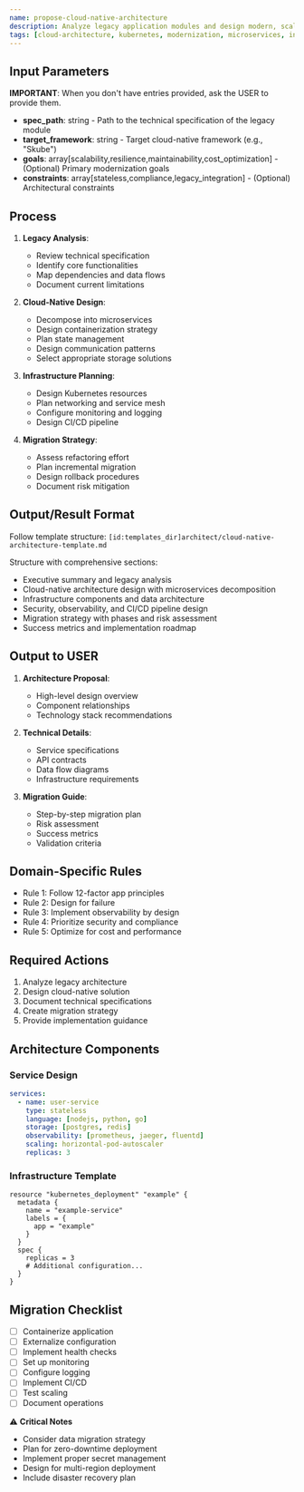```yaml
---
name: propose-cloud-native-architecture
description: Analyze legacy application modules and design modern, scalable cloud-native architectures for Kubernetes-based environments.
tags: [cloud-architecture, kubernetes, modernization, microservices, infrastructure]
---
```


## Input Parameters
**IMPORTANT**: When you don't have entries provided, ask the USER to provide them.
- **spec_path**: string - Path to the technical specification of the legacy module
- **target_framework**: string - Target cloud-native framework (e.g., "Skube")
- **goals**: array[scalability,resilience,maintainability,cost_optimization] - (Optional) Primary modernization goals
- **constraints**: array[stateless,compliance,legacy_integration] - (Optional) Architectural constraints

## Process

1. **Legacy Analysis**:
   - Review technical specification
   - Identify core functionalities
   - Map dependencies and data flows
   - Document current limitations

2. **Cloud-Native Design**:
   - Decompose into microservices
   - Design containerization strategy
   - Plan state management
   - Design communication patterns
   - Select appropriate storage solutions

3. **Infrastructure Planning**:
   - Design Kubernetes resources
   - Plan networking and service mesh
   - Configure monitoring and logging
   - Design CI/CD pipeline

4. **Migration Strategy**:
   - Assess refactoring effort
   - Plan incremental migration
   - Design rollback procedures
   - Document risk mitigation

## Output/Result Format
Follow template structure: `[id:templates_dir]architect/cloud-native-architecture-template.md`

Structure with comprehensive sections:
- Executive summary and legacy analysis
- Cloud-native architecture design with microservices decomposition
- Infrastructure components and data architecture
- Security, observability, and CI/CD pipeline design
- Migration strategy with phases and risk assessment
- Success metrics and implementation roadmap

## Output to USER
1. **Architecture Proposal**:
   - High-level design overview
   - Component relationships
   - Technology stack recommendations

2. **Technical Details**:
   - Service specifications
   - API contracts
   - Data flow diagrams
   - Infrastructure requirements

3. **Migration Guide**:
   - Step-by-step migration plan
   - Risk assessment
   - Success metrics
   - Validation criteria

## Domain-Specific Rules
- Rule 1: Follow 12-factor app principles
- Rule 2: Design for failure
- Rule 3: Implement observability by design
- Rule 4: Prioritize security and compliance
- Rule 5: Optimize for cost and performance

## Required Actions
1. Analyze legacy architecture
2. Design cloud-native solution
3. Document technical specifications
4. Create migration strategy
5. Provide implementation guidance

## Architecture Components

### Service Design
```yaml
services:
  - name: user-service
    type: stateless
    language: [nodejs, python, go]
    storage: [postgres, redis]
    observability: [prometheus, jaeger, fluentd]
    scaling: horizontal-pod-autoscaler
    replicas: 3
```

### Infrastructure Template
```hcl
resource "kubernetes_deployment" "example" {
  metadata {
    name = "example-service"
    labels = {
      app = "example"
    }
  }
  spec {
    replicas = 3
    # Additional configuration...
  }
}
```

## Migration Checklist
- [ ] Containerize application
- [ ] Externalize configuration
- [ ] Implement health checks
- [ ] Set up monitoring
- [ ] Configure logging
- [ ] Implement CI/CD
- [ ] Test scaling
- [ ] Document operations

⚠️ **Critical Notes**
- Consider data migration strategy
- Plan for zero-downtime deployment
- Implement proper secret management
- Design for multi-region deployment
- Include disaster recovery plan
